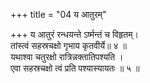 +++
title = "04 य आतुरम्"

+++
य आतुरं रन्धयन्ते ऽर्ष्मन्तं च विहृतम्।  
तांस्त्वं सहस्रचक्षो गृभाय कृतवीर्ये॥ ४ ॥  
यथाश्वा चतुरक्षो रात्रिन्नक्तातिपश्यति ।  
एवा सहस्रचक्षो त्वं प्रति पश्यास्यायतः ॥ ५ ॥